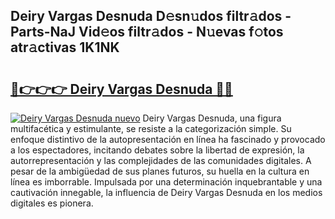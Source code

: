 ## Deiry Vargas Desnuda D𝚎sn𝚞dos filtr𝚊dos - Parts-NaJ Vid𝚎os filtr𝚊dos - N𝚞evas f𝚘tos atr𝚊ctivas 1K1NK

# <h2><a href="http://mb11apv.tromn.icu/?c=Deiry+Vargas+Desnuda">🔗👉👉👉 Deiry Vargas Desnuda 🔗🔗</a></h2>

[![Deiry Vargas Desnuda nuevo](https://i.imgur.com/pEAQMta.gif)](http://mb11apv.tromn.icu/?c=Deiry+Vargas+Desnuda)
Deiry Vargas Desnuda, una figura multifacética y estimulante, se resiste a la categorización simple. Su enfoque distintivo de la autopresentación en línea ha fascinado y provocado a los espectadores, incitando debates sobre la libertad de expresión, la autorrepresentación y las complejidades de las comunidades digitales. A pesar de la ambigüedad de sus planes futuros, su huella en la cultura en línea es imborrable. Impulsada por una determinación inquebrantable y una cautivación innegable, la influencia de Deiry Vargas Desnuda en los medios digitales es pionera.
